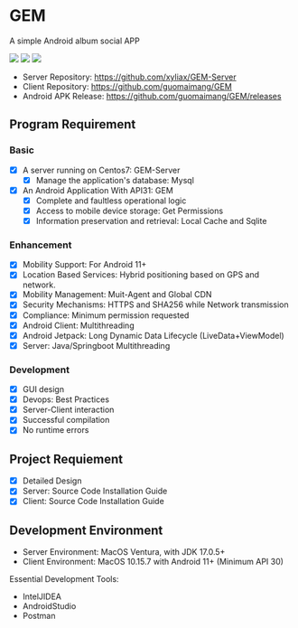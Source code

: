 # GEM

A simple Android album social APP

![](https://img.shields.io/badge/Gradle%20Build%20Android-Pass-brightgreen) ![](https://img.shields.io/badge/Maven%20Build-Pass-brightgreen) ![](https://img.shields.io/badge/coverage-94%25-brightgreen)

- Server Repository: https://github.com/xyliax/GEM-Server
- Client Repository: https://github.com/guomaimang/GEM
- Android APK Release: https://github.com/guomaimang/GEM/releases

## Program Requirement

### Basic

- [x] A server running on Centos7: GEM-Server
    - [x] Manage the application's database: Mysql
- [x] An Android Application With API31: GEM
    - [x] Complete and faultless operational logic
    - [x] Access to mobile device storage: Get Permissions
    - [x] Information preservation and retrieval: Local Cache and Sqlite

### Enhancement

- [x] Mobility Support: For Android 11+
- [x] Location Based Services: Hybrid positioning based on GPS and network.
- [x] Mobility Management: Muit-Agent and Global CDN
- [x] Security Mechanisms: HTTPS and SHA256 while Network transmission 
- [x] Compliance: Minimum permission requested
- [x] Android Client: Multithreading
- [x] Android Jetpack: Long Dynamic Data Lifecycle (LiveData+ViewModel)
- [x] Server: Java/Springboot Multithreading

### Development

- [x] GUI design
- [x] Devops: Best Practices
- [x] Server-Client interaction
- [x] Successful compilation
- [x] No runtime errors

## Project Requiement

- [x] Detailed Design
- [x] Server: Source Code Installation Guide
- [x] Client: Source Code Installation Guide

## Development Environment

- Server Environment: MacOS Ventura, with JDK 17.0.5+
- Client Environment: MacOS 10.15.7 with Android 11+ (Minimum API 30)

Essential Development Tools:

- IntelJIDEA
- AndroidStudio
- Postman

